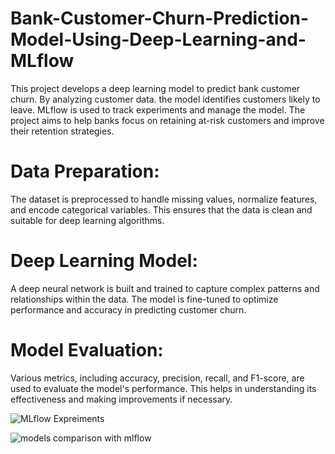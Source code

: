 # Bank-Customer-Churn-Prediction-Model-Using-Deep-Learning-and-MLflow
This project develops a deep learning model to predict bank customer churn. By analyzing customer data. the model identifies customers likely to leave. MLflow is used to track experiments and manage the model. The project aims to help banks focus on retaining at-risk customers and improve their retention strategies.

# Data Preparation:
The dataset is preprocessed to handle missing values, normalize features, and encode categorical variables. This ensures that the data is clean and suitable for deep learning algorithms.
# Deep Learning Model:
A deep neural network is built and trained to capture complex patterns and relationships within the data. The model is fine-tuned to optimize performance and accuracy in predicting customer churn.
# Model Evaluation:
Various metrics, including accuracy, precision, recall, and F1-score, are used to evaluate the model's performance. This helps in understanding its effectiveness and making improvements if necessary.

![MLflow Expreiments](https://github.com/user-attachments/assets/3ba3cc17-e444-4388-87c5-0088f3e5c55a)

![models comparison with mlflow](https://github.com/user-attachments/assets/c827816b-98f9-41d7-bcb6-f4965b3b48db)

